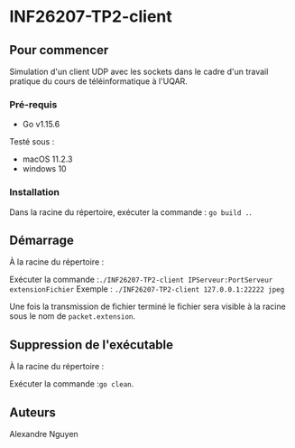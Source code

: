 # INF26207-TP2-client

## Pour commencer

Simulation d'un client UDP avec les sockets dans le cadre d'un travail pratique du cours de téléinformatique à l'UQAR.

### Pré-requis

- Go v1.15.6

Testé sous :
- macOS 11.2.3
- windows 10 

### Installation

Dans la racine du répertoire, exécuter la commande : ``go build .``.

## Démarrage

À la racine du répertoire :

Exécuter la commande :``./INF26207-TP2-client IPServeur:PortServeur extensionFichier``
Exemple : ``./INF26207-TP2-client 127.0.0.1:22222 jpeg``

Une fois la transmission de fichier terminé le fichier sera visible à la racine sous le nom de ``packet.extension``.

## Suppression de l'exécutable 

À la racine du répertoire :

Exécuter la commande :``go clean``.

## Auteurs

Alexandre Nguyen